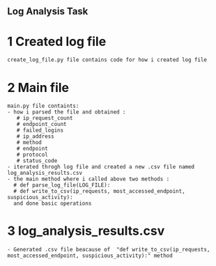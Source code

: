 ## Log Analysis Task

# 1 Created log file
    create_log_file.py file contains code for how i created log file
# 2 Main file
    main.py file containts:
    - how i parsed the file and obtained :
       # ip_request_count
       # endpoint_count
       # failed_logins
       # ip_address
       # method
       # endpoint
       # protocol
       # status_code
    - iterated throgh log file and created a new .csv file named log_analysis_results.csv 
    - the main method where i called above two methods :
      # def parse_log_file(LOG_FILE):
      # def write_to_csv(ip_requests, most_accessed_endpoint, suspicious_activity):
      and done basic operations
# 3 log_analysis_results.csv 
    - Generated .csv file beacause of  "def write_to_csv(ip_requests, most_accessed_endpoint, suspicious_activity):" method
